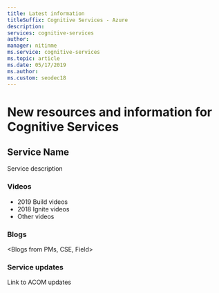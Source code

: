 ```yaml
---
title: Latest information
titleSuffix: Cognitive Services - Azure
description: 
services: cognitive-services
author: 
manager: nitinme
ms.service: cognitive-services
ms.topic: article
ms.date: 05/17/2019
ms.author: 
ms.custom: seodec18
---
```


# New resources and information for Cognitive Services

## Service Name

Service description

### Videos

* 2019 Build videos
* 2018 Ignite videos
* Other videos

### Blogs

<Blogs from PMs, CSE, Field>

### Service updates

Link to ACOM updates
